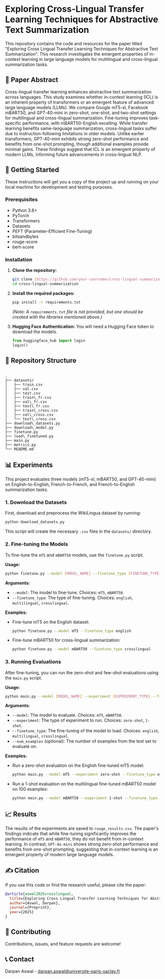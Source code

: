 # Exploring Cross-Lingual Transfer Learning Techniques for Abstractive Text Summarization

This repository contains the code and resources for the paper titled "Exploring Cross Lingual Transfer Learning Techniques for Abstractive Text Summarization". This research investigates the emergent properties of in-context learning in large language models for multilingual and cross-lingual summarization tasks.

## 📝 Paper Abstract

Cross-lingual transfer learning enhances abstractive text summarization across languages. This study examines whether in-context learning (ICL) is an inherent property of transformers or an emergent feature of advanced large language models (LLMs). We compare Google mT5-xl, Facebook mBART50, and GPT-40-mini in zero-shot, one-shot, and two-shot settings for multilingual and cross-lingual summarization. Fine-tuning improves task-specific performance, with mBART50-English excelling. While transfer learning benefits same-language summarization, cross-lingual tasks suffer due to instruction-following limitations in older models. Unlike earlier transformers, GPT-40-mini exhibits strong zero-shot performance and benefits from one-shot prompting, though additional examples provide minimal gains. These findings suggest that ICL is an emergent property of modern LLMs, informing future advancements in cross-lingual NLP.

## 🚀 Getting Started

These instructions will get you a copy of the project up and running on your local machine for development and testing purposes.

### Prerequisites

* Python 3.8+
* PyTorch
* Transformers
* Datasets
* PEFT (Parameter-Efficient Fine-Tuning)
* bitsandbytes
* rouge-score
* bert-score

### Installation

1.  **Clone the repository:**
    ```bash
    git clone [https://github.com/your-username/cross-lingual-summarization.git](https://github.com/your-username/cross-lingual-summarization.git)
    cd cross-lingual-summarization
    ```

2.  **Install the required packages:**
    ```bash
    pip install -r requirements.txt
    ```
    *(Note: A `requirements.txt` file is not provided, but one should be created with the libraries mentioned above.)*

3.  **Hugging Face Authentication:**
    You will need a Hugging Face token to download the models.
    ```python
    from huggingface_hub import login
    login()
    ```

## 📂 Repository Structure

````

.
├── datasets/
│   ├── train.csv
│   ├── val.csv
│   ├── test.csv
│   ├── train\_fr.csv
│   ├── val\_fr.csv
│   ├── test\_fr.csv
│   ├── train\_cross.csv
│   ├── val\_cross.csv
│   └── test\_cross.csv
├── download\_datasets.py
├── download\_model.py
├── finetune.py
├── load\_finetuned.py
├── main.py
├── metrics.py
└── README.md

````

## 📊 Experiments

This project evaluates three models (mT5-xl, mBART50, and GPT-40-mini) on English-to-English, French-to-French, and French-to-English summarization tasks.

### 1. Download the Datasets

First, download and preprocess the WikiLingua dataset by running:

```bash
python download_datasets.py
````

This script will create the necessary `.csv` files in the `datasets/` directory.

### 2\. Fine-tuning the Models

To fine-tune the `mT5` and `mBART50` models, use the `finetune.py` script.

**Usage:**

```bash
python finetune.py --model [MODEL_NAME] --finetune_type [FINETUNE_TYPE]
```

**Arguments:**

  * `--model`: The model to fine-tune. Choices: `mT5`, `mBART50`.
  * `--finetune_type`: The type of fine-tuning. Choices: `english`, `multilingual`, `crosslingual`.

**Examples:**

  * Fine-tune mT5 on the English dataset:
    ```bash
    python finetune.py --model mT5 --finetune_type english
    ```
  * Fine-tune mBART50 for cross-lingual summarization:
    ```bash
    python finetune.py --model mBART50 --finetune_type crosslingual
    ```

### 3\. Running Evaluations

After fine-tuning, you can run the zero-shot and few-shot evaluations using the `main.py` script.

**Usage:**

```bash
python main.py --model [MODEL_NAME] --experiment [EXPERIMENT_TYPE] --finetune_type [FINETUNE_TYPE] [--num_examples NUM_EXAMPLES]
```

**Arguments:**

  * `--model`: The model to evaluate. Choices: `mT5`, `mBART50`.
  * `--experiment`: The type of experiment to run. Choices: `zero-shot`, `1-shot`.
  * `--finetune_type`: The fine-tuning of the model to load. Choices: `english`, `multilingual`, `crosslingual`.
  * `--num_examples` (optional): The number of examples from the test set to evaluate on.

**Examples:**

  * Run a zero-shot evaluation on the English fine-tuned mT5 model:
    ```bash
    python main.py --model mT5 --experiment zero-shot --finetune_type english
    ```
  * Run a 1-shot evaluation on the multilingual fine-tuned mBART50 model on 100 examples:
    ```bash
    python main.py --model mBART50 --experiment 1-shot --finetune_type multilingual --num_examples 100
    ```

## 📈 Results

The results of the experiments are saved to `rouge_results.csv`. The paper's findings indicate that while fine-tuning significantly improves the performance of `mT5` and `mBART50`, they do not benefit from in-context learning. In contrast, `GPT-4o-mini` shows strong zero-shot performance and benefits from one-shot prompting, suggesting that in-context learning is an emergent property of modern large language models.

## ✍️ Citation

If you use this code or find the research useful, please cite the paper:

```bibtex
@article{aswal2025crosslingual,
  title={Exploring Cross Lingual Transfer Learning Techniques for Abstractive Text Summarization},
  author={Aswal, Darpan},
  journal={Preprint},
  year={2025}
}
```

## 🤝 Contributing

Contributions, issues, and feature requests are welcome\!

## 📞 Contact

Darpan Aswal - darpan.aswal@universite-paris-saclay.fr
